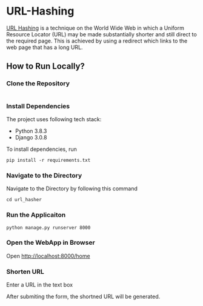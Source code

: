 # URL-Hashing

[URL Hashing](https://en.wikipedia.org/wiki/URL_Hashing) is a technique on the World Wide Web in which a Uniform Resource Locator (URL) may be made substantially shorter and still direct to the required page. This is achieved by using a redirect which links to the web page that has a long URL.

## How to Run Locally?
### Clone the Repository
```
```
### Install Dependencies
The project uses following tech stack:
* Python 3.8.3
* Django 3.0.8

To install dependencies, run
```
pip install -r requirements.txt
```

### Navigate to the Directory
Navigate to the  Directory by following this command
```
cd url_hasher
```

### Run the Applicaiton
```
python manage.py runserver 8000
```

### Open the WebApp in Browser
Open [http://localhost:8000/home](http://localhost:8000/home)


### Shorten URL
Enter a URL in the text box


After submiting the form, the shortned URL will be generated.
